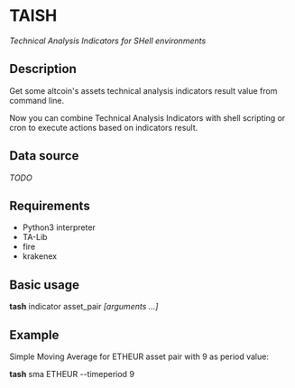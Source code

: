# TAISH
_Technical Analysis Indicators for SHell environments_
## Description
Get some altcoin's assets technical analysis indicators result value from command line.

Now you can combine Technical Analysis Indicators with shell scripting or cron to execute actions based on indicators result.
## Data source
 _TODO_
## Requirements
- Python3 interpreter
- TA-Lib
- fire
- krakenex
## Basic usage
 **tash** indicator asset_pair _[arguments ...]_
## Example
Simple Moving Average for ETHEUR asset pair with 9 as period value:

 **tash** sma ETHEUR --timeperiod 9
